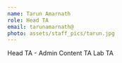 ```yaml
---
name: Tarun Amarnath
role: Head TA
email: tarunamarnath@
photo: assets/staff_pics/tarun.jpg
---
```


Head TA - Admin
Content TA
Lab TA
